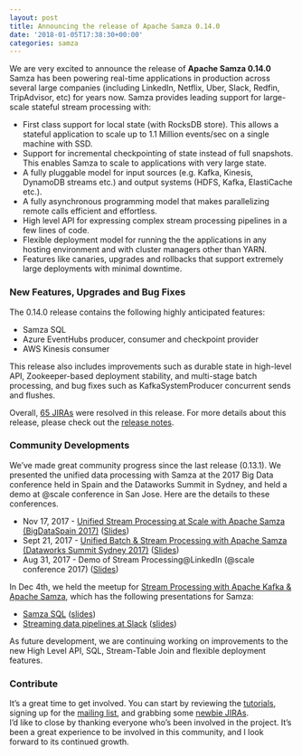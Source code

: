 ```yaml
---
layout: post
title: Announcing the release of Apache Samza 0.14.0
date: '2018-01-05T17:38:30+00:00'
categories: samza
---
```

We are very excited to announce the release of <strong>Apache Samza 0.14.0</strong><br />
Samza has been powering real-time applications in production across several large companies (including LinkedIn, Netflix, Uber, Slack, Redfin, TripAdvisor, etc) for years now. Samza provides leading support for large-scale stateful stream processing with:
<ul>
<li>First class support for local state (with RocksDB store). This allows a stateful application to scale up to 1.1 Million events/sec on a single machine with SSD.</li>
<li>Support for incremental checkpointing of state instead of full snapshots. This enables Samza to scale to applications with very large state.</li>
<li>A fully pluggable model for input sources (e.g. Kafka, Kinesis, DynamoDB streams etc.) and output systems (HDFS, Kafka, ElastiCache etc.).</li>
<li>A fully asynchronous programming model that makes parallelizing remote calls efficient and effortless.</li>
<li>High level API for expressing complex stream processing pipelines in a few lines of code.</li>
<li>Flexible deployment model for running the the applications in any hosting environment and with cluster managers other than YARN.</li>
<li>Features like canaries, upgrades and rollbacks that support extremely large deployments with minimal downtime.</li>
</ul>

<h3>New Features, Upgrades and Bug Fixes</h3>
The 0.14.0 release contains the following highly anticipated features:
<ul>
<li>Samza SQL</li>
<li>Azure EventHubs producer, consumer and checkpoint provider</li>
<li>AWS Kinesis consumer</li>
</ul>
This release also includes improvements such as durable state in high-level API, Zookeeper-based  deployment stability, and multi-stage batch processing, and bug fixes such as KafkaSystemProducer concurrent sends and flushes.
<br />

Overall, <a href="https://issues.apache.org/jira/browse/SAMZA-1109?jql=project%20%3D%20SAMZA%20AND%20status%20%3D%20Resolved%20AND%20fixVersion%20%3D%200.14.0%20ORDER%20BY%20priority%20DESC%2C%20key%20ASC">65 JIRAs</a> were resolved in this release. For more details about this release, please check out the <a href="http://samza.apache.org/startup/releases/0.14/release-notes.html">release notes</a>.

<h3>Community Developments</h3>
We’ve made great community progress since the last release (0.13.1). We presented the unified data processing with Samza at the 2017 Big Data conference held in Spain and the Dataworks Summit in Sydney, and held a demo at @scale conference in San Jose. Here are the details to these conferences.
<ul>
<li>Nov 17, 2017 - <a href="https://www.bigdataspain.org/2017/talk/apache-samza-jake-maes">Unified Stream Processing at Scale with Apache Samza (BigDataSpain 2017)</a> (<a href="https://www.slideshare.net/secret/oQe3debYJoY5q3">Slides</a>)</li>
<li>Sept 21, 2017 - <a href="https://dataworkssummit.com/sydney-2017/">Unified Batch & Stream Processing with Apache Samza (Dataworks Summit Sydney 2017)</a> (<a href="https://www.slideshare.net/Hadoop_Summit/unified-batch-stream-processing-with-apache-samza">Slides</a>)</li>
<li>Aug 31, 2017 - Demo of Stream Processing@LinkedIn (@scale conference 2017) (<a href="https://www.slideshare.net/XinyuLiu11/samza-demo-scale-2017">Slides</a>)</li>
</ul>
In Dec 4th, we held the meetup for <a href="https://www.meetup.com/Stream-Processing-Meetup-LinkedIn/events/244889719/">Stream Processing with Apache Kafka & Apache Samza</a>, which has the following presentations for Samza:
<ul>
<li><a href="https://youtu.be/YDGIDO29Dqk">Samza SQL</a> (<a href="https://www.slideshare.net/SamarthShetty2/stream-processing-using-samza-sql">slides</a>)</li>
<li><a href="https://youtu.be/wbS1P9ehgd0">Streaming data pipelines at Slack</a> (<a href="https://speakerdeck.com/vananth22/streaming-data-pipelines-at-slack">slides</a>)</li>
</ul>
As future development, we are continuing working on improvements to the new High Level API, SQL, Stream-Table Join and flexible deployment features. 

<h3>Contribute</h3>
It’s a great time to get involved. You can start by reviewing the <a href="http://samza.apache.org/startup/preview/#try-it-out">tutorials</a>, signing up for the <a href="http://samza.apache.org/community/mailing-lists.html">mailing list</a>, and grabbing some <a href="https://issues.apache.org/jira/issues/?jql=project%20%3D%20SAMZA%20AND%20labels%20%3D%20newbie%20AND%20status%20%3D%20Open">newbie JIRAs</a>. <br />
I’d like to close by thanking everyone who’s been involved in the project. It’s been a great experience to be involved in this community, and I look forward to its continued growth.


